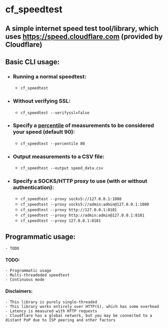 # cf_speedtest

## A simple internet speed test tool/library, which uses https://speed.cloudflare.com (provided by Cloudflare)

## Basic CLI usage:

- ### Running a normal speedtest:
	- `cf_speedtest`

- ### Without verifying SSL:
	- `cf_speedtest --verifyssl=false`

- ### Specify a [percentile](https://en.wikipedia.org/wiki/Percentile) of measurements to be considered your speed (default 90):
	- `cf_speedtest --percentile 80`

- ### Output measurements to a CSV file:
	- `cf_speedtest --output speed_data.csv`

- ### Specify a SOCKS/HTTP proxy to use (with or without authentication):
	- `cf_speedtest --proxy socks5://127.0.0.1:1080`
	- `cf_speedtest --proxy socks5://admin:admin@127.0.0.1:1080`
	- `cf_speedtest --proxy http://127.0.0.1:8181`
	- `cf_speedtest --proxy http://admin:admin@127.0.0.1:8181`
	- `cf_speedtest --proxy 127.0.0.1:8181`

## Programmatic usage:
	- TODO

#### TODO:
	- Programmatic usage
	- Multi-threadeded speedtest
	- Continuous mode

#### Disclaimers:
	- This library is purely single-threaded
	- This library works entirely over HTTP(S), which has some overhead
	- Latency is measured with HTTP requests
	- Cloudflare has a global network, but you may be connected to a distant PoP due to ISP peering and other factors